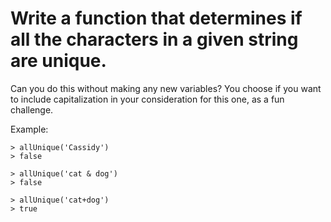 # Write a function that determines if all the characters in a given string are unique.

Can you do this without making any new variables? You choose if you want to include capitalization in your consideration for this one, as a fun challenge. 

Example:
```
> allUnique('Cassidy')
> false

> allUnique('cat & dog')
> false

> allUnique('cat+dog')
> true
```
